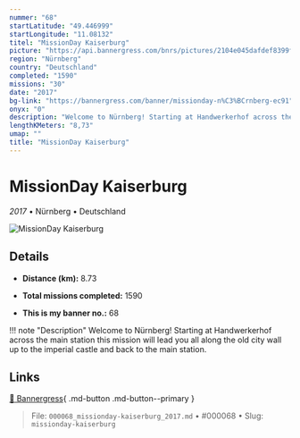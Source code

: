 ```yaml
---
nummer: "68"
startLatitude: "49.446999"
startLongitude: "11.08132"
titel: "MissionDay Kaiserburg"
picture: "https://api.bannergress.com/bnrs/pictures/2104e045dafdef8399f8f8b76ec19f50"
region: "Nürnberg"
country: "Deutschland"
completed: "1590"
missions: "30"
date: "2017"
bg-link: "https://bannergress.com/banner/missionday-n%C3%BCrnberg-ec91"
onyx: "0"
description: "Welcome to Nürnberg! Starting at Handwerkerhof across the main station this mission will lead you all along the old city wall up to the imperial castle and back to the main station."
lengthKMeters: "8,73"
umap: ""
title: "MissionDay Kaiserburg"
---
```

# MissionDay Kaiserburg

*2017* • Nürnberg • Deutschland

![MissionDay Kaiserburg](https://api.bannergress.com/bnrs/pictures/2104e045dafdef8399f8f8b76ec19f50)

## Details
- **Distance (km):** 8.73

- **Total missions completed:** 1590
- **This is my banner no.:** 68


!!! note "Description"
    Welcome to Nürnberg! Starting at Handwerkerhof across the main station this mission will lead you all along the old city wall up to the imperial castle and back to the main station.



## Links
[🔗 Bannergress](https://bannergress.com/banner/missionday-n%C3%BCrnberg-ec91){ .md-button .md-button--primary }



> File: `000068_missionday-kaiserburg_2017.md` • #000068 • Slug: `missionday-kaiserburg`
